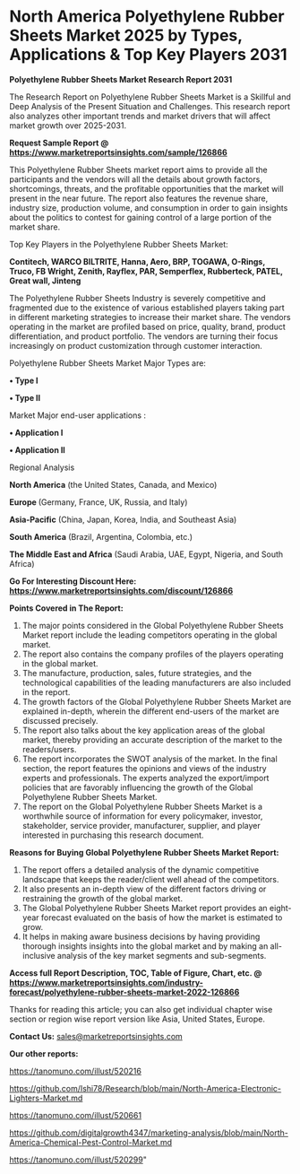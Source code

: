 # North America Polyethylene Rubber Sheets Market 2025 by Types, Applications & Top Key Players 2031

<strong>Polyethylene Rubber Sheets Market Research Report 2031</strong>

The Research Report on Polyethylene Rubber Sheets Market is a Skillful and Deep Analysis of the Present Situation and Challenges. This research report also analyzes other important trends and market drivers that will affect market growth over 2025-2031.

<strong>Request Sample Report @ <a href=https://www.marketreportsinsights.com/sample/126866>https://www.marketreportsinsights.com/sample/126866</a></strong>

This Polyethylene Rubber Sheets market report aims to provide all the participants and the vendors will all the details about growth factors, shortcomings, threats, and the profitable opportunities that the market will present in the near future. The report also features the revenue share, industry size, production volume, and consumption in order to gain insights about the politics to contest for gaining control of a large portion of the market share.

Top Key Players in the Polyethylene Rubber Sheets Market:

<strong>Contitech, WARCO BILTRITE, Hanna, Aero, BRP, TOGAWA, O-Rings, Truco, FB Wright, Zenith, Rayflex, PAR, Semperflex, Rubberteck, PATEL, Great wall, Jinteng</strong>

The Polyethylene Rubber Sheets Industry is severely competitive and fragmented due to the existence of various established players taking part in different marketing strategies to increase their market share. The vendors operating in the market are profiled based on price, quality, brand, product differentiation, and product portfolio. The vendors are turning their focus increasingly on product customization through customer interaction.

Polyethylene Rubber Sheets Market Major Types are:

<strong>• Type I

• Type II</strong>

Market Major end-user applications :

<strong>• Application I

• Application II</strong>

Regional Analysis

</u><strong><b>North America</b></strong> (the United States, Canada, and Mexico)

<strong><b>Europe </b></strong>(Germany, France, UK, Russia, and Italy)

<strong><b>Asia-Pacific</b></strong> (China, Japan, Korea, India, and Southeast Asia)

<strong><b>South America</b></strong> (Brazil, Argentina, Colombia, etc.)

<strong><b>The Middle East and Africa</b></strong> (Saudi Arabia, UAE, Egypt, Nigeria, and South Africa)

<strong>Go For Interesting Discount Here: <a href=https://www.marketreportsinsights.com/discount/126866>https://www.marketreportsinsights.com/discount/126866</a></strong>

<strong>Points Covered in The Report:</strong>
<ol>
  <li>The major points considered in the Global Polyethylene Rubber Sheets Market report include the leading competitors operating in the global market.</li>
  <li>The report also contains the company profiles of the players operating in the global market.</li>
  <li>The manufacture, production, sales, future strategies, and the technological capabilities of the leading manufacturers are also included in the report.</li>
  <li>The growth factors of the Global Polyethylene Rubber Sheets Market are explained in-depth, wherein the different end-users of the market are discussed precisely.</li>
  <li>The report also talks about the key application areas of the global market, thereby providing an accurate description of the market to the readers/users.</li>
  <li>The report incorporates the SWOT analysis of the market. In the final section, the report features the opinions and views of the industry experts and professionals. The experts analyzed the export/import policies that are favorably influencing the growth of the Global Polyethylene Rubber Sheets Market.</li>
  <li>The report on the Global Polyethylene Rubber Sheets Market is a worthwhile source of information for every policymaker, investor, stakeholder, service provider, manufacturer, supplier, and player interested in purchasing this research document.</li>
</ol>
<strong>Reasons for Buying Global Polyethylene Rubber Sheets Market Report:</strong>

<ol>
  <li>The report offers a detailed analysis of the dynamic competitive landscape that keeps the reader/client well ahead of the competitors.</li>
  <li>It also presents an in-depth view of the different factors driving or restraining the growth of the global market.</li>
  <li>The Global Polyethylene Rubber Sheets Market report provides an eight-year forecast evaluated on the basis of how the market is estimated to grow.</li>
  <li>It helps in making aware business decisions by having providing thorough insights insights into the global market and by making an all-inclusive analysis of the key market segments and sub-segments.</li>
</ol>
<strong>Access full Report Description, TOC, Table of Figure, Chart, etc. @ <a href=https://www.marketreportsinsights.com/industry-forecast/polyethylene-rubber-sheets-market-2022-126866>https://www.marketreportsinsights.com/industry-forecast/polyethylene-rubber-sheets-market-2022-126866</a></strong>


Thanks for reading this article; you can also get individual chapter wise section or region wise report version like Asia, United States, Europe.

<strong>Contact Us:</strong>
sales@marketreportsinsights.com

<strong>Our other reports:</strong>

<a href=https://tanomuno.com/illust/520216>https://tanomuno.com/illust/520216</a>

<a href=https://github.com/Ishi78/Research/blob/main/North-America-Electronic-Lighters-Market.md>https://github.com/Ishi78/Research/blob/main/North-America-Electronic-Lighters-Market.md</a>

<a href=https://tanomuno.com/illust/520661>https://tanomuno.com/illust/520661</a>

<a href=https://github.com/digitalgrowth4347/marketing-analysis/blob/main/North-America-Chemical-Pest-Control-Market.md>https://github.com/digitalgrowth4347/marketing-analysis/blob/main/North-America-Chemical-Pest-Control-Market.md</a>

<a href=https://tanomuno.com/illust/520299>https://tanomuno.com/illust/520299</a>"
